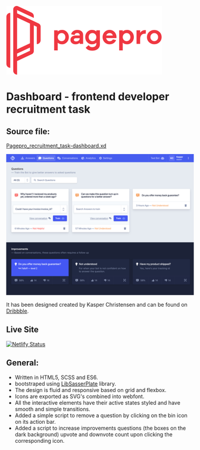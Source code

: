 [pagepro_logo]: https://raw.githubusercontent.com/Pagepro/frontend-recruitment-task-dashboard/master/logo.svg?sanitize=true "Pagepro logo"

![pagepro_logo]

# Dashboard - frontend developer recruitment task 
 
## Source file:

[Pagepro_recruitment_task-dashboard.xd](https://github.com/Pagepro/frontend-recruitment-task-dashboard/raw/master/Pagepro_recruitment_task-dashboard.xd)

![Task preview](https://github.com/Pagepro/frontend-recruitment-task-dashboard/blob/master/dashboard_preview.png?raw=true)

It has been designed created by Kasper Christensen and can be found on [Dribbble](https://dribbble.com/shots/4857631-Chatbot-UI-Kit-Freebie-xd).

## Live Site
[![Netlify Status](https://api.netlify.com/api/v1/badges/65932e95-602f-4d01-a142-f20b095dd54c/deploy-status)](https://app.netlify.com/sites/quizzical-panini-a11d9b/deploys)

## General:
- Written in HTML5, SCSS and ES6.
- bootstraped using [LibSasserPlate](https://github.com/Pagepro/libsasserplate) library.
- The design is fluid and responsive based on grid and flexbox.
- Icons are exported as SVG's combined into webfont.
- All the interactive elements have their active states styled and have smooth and simple transitions.
- Added a simple script to remove a question by clicking on the bin icon on its action bar.
- Added a script to increase improvements questions (the boxes on the dark background) upvote and downvote count upon clicking the corresponding icon.
